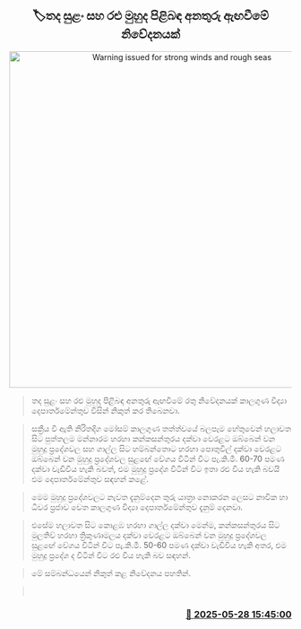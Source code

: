 <p align='center'><b><h2 align='center' title='Warning issued for strong winds and rough seas'>🏷තද සුළං සහ රළු මුහුද පිළිබඳ අනතුරු ඇඟවීමේ නිවේදනයක්</h2></b></p>
<p align='center'><img src='https://helakuru.sgp1.cdn.digitaloceanspaces.com/esana/images/lib/extreme-weather-new.jpg' width='600' alt='Warning issued for strong winds and rough seas'></p>

> තද සුළං සහ රළු මුහුද පිළිබඳ අනතුරු ඇඟවීමේ රතු නිවේදනයක් කාලගුණ විද්‍යා දෙපාර්තමේන්තුව විසින් නිකුත් කර තිබෙනවා.

> සක්‍රීය වී ඇති නිරිතදිග මෝසම් කාලගුණ තත්ත්වයේ බලපෑම හේතුවෙන් හලාවත සිට පුත්තලම මන්නාරම හරහා කන්කසන්තුරය දක්වා වෙරළට ඔබ්බෙන් වන මුහුදු ප්‍රදේශවල සහ ගාල්ල සිට හම්බන්තොට හරහා පොතුවිල් දක්වා වෙරළට ඔබ්බෙන් වන මුහුදු ප්‍රදේශවල සුළඟේ වේගය විටින් විට පැ.කි.මී. 60-70 පමණ දක්වා වැඩිවිය හැකි බවත්, එම මුහුදු ප්‍රදේශ විටින් විට ඉතා රළු විය හැකි බවයි එම දෙපාර්තමේන්තුව සඳහන් කළේ.

> මෙම මුහුදු ප්‍රදේශවලට නැවත දැනුම්දෙන තුරු යාත්‍රා නොකරන ලෙසට නාවික හා ධීවර ප්‍රජාව වෙත කාලගුණ විද්‍යා දෙපාර්තමේන්තුව දැනුම් දෙනවා.

> එසේම හලාවත සිට කොළඹ හරහා ගාල්ල දක්වා මෙන්ම, කන්කසන්තුරය සිට මුලතිව් හරහා ත්‍රිකුණාමලය දක්වා වෙරළට ඔබ්බෙන් වන මුහුදු ප්‍රදේශවල සුළඟේ වේගය විටින් විට පැ.කි.මී. 50-60 පමණ දක්වා වැඩිවිය හැකි අතර, එම මුහුදු ප්‍රදේශ ද විටින් විට රළු විය හැකි බව සඳහන්.

> මේ සම්බන්ධයෙන් නිකුත් කළ නිවේදනය පහතින්.

>  



<h3 align='right'><a href='https://www.helakuru.lk/esana/p/110500/'>📅 2025-05-28 15:45:00</a></h3>
